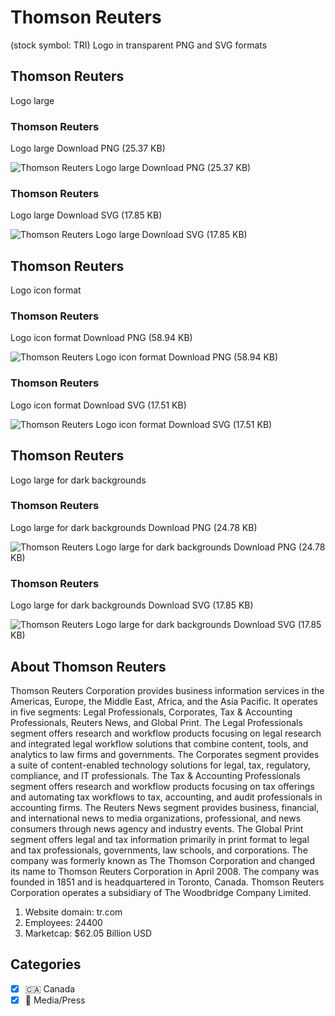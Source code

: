# Thomson Reuters
 (stock symbol: TRI) Logo in transparent PNG and SVG formats

## Thomson Reuters
 Logo large

### Thomson Reuters
 Logo large Download PNG (25.37 KB)

![Thomson Reuters
 Logo large Download PNG (25.37 KB)](/img/orig/TRI_BIG-ea863eb0.png)

### Thomson Reuters
 Logo large Download SVG (17.85 KB)

![Thomson Reuters
 Logo large Download SVG (17.85 KB)](/img/orig/TRI_BIG-18b5572b.svg)

## Thomson Reuters
 Logo icon format

### Thomson Reuters
 Logo icon format Download PNG (58.94 KB)

![Thomson Reuters
 Logo icon format Download PNG (58.94 KB)](/img/orig/TRI-1c1a5996.png)

### Thomson Reuters
 Logo icon format Download SVG (17.51 KB)

![Thomson Reuters
 Logo icon format Download SVG (17.51 KB)](/img/orig/TRI-e820c8d2.svg)

## Thomson Reuters
 Logo large for dark backgrounds

### Thomson Reuters
 Logo large for dark backgrounds Download PNG (24.78 KB)

![Thomson Reuters
 Logo large for dark backgrounds Download PNG (24.78 KB)](/img/orig/TRI_BIG.D-ab87d963.png)

### Thomson Reuters
 Logo large for dark backgrounds Download SVG (17.85 KB)

![Thomson Reuters
 Logo large for dark backgrounds Download SVG (17.85 KB)](/img/orig/TRI_BIG.D-647c608b.svg)

## About Thomson Reuters


Thomson Reuters Corporation provides business information services in the Americas, Europe, the Middle East, Africa, and the Asia Pacific. It operates in five segments: Legal Professionals, Corporates, Tax & Accounting Professionals, Reuters News, and Global Print. The Legal Professionals segment offers research and workflow products focusing on legal research and integrated legal workflow solutions that combine content, tools, and analytics to law firms and governments. The Corporates segment provides a suite of content-enabled technology solutions for legal, tax, regulatory, compliance, and IT professionals. The Tax & Accounting Professionals segment offers research and workflow products focusing on tax offerings and automating tax workflows to tax, accounting, and audit professionals in accounting firms. The Reuters News segment provides business, financial, and international news to media organizations, professional, and news consumers through news agency and industry events. The Global Print segment offers legal and tax information primarily in print format to legal and tax professionals, governments, law schools, and corporations. The company was formerly known as The Thomson Corporation and changed its name to Thomson Reuters Corporation in April 2008. The company was founded in 1851 and is headquartered in Toronto, Canada. Thomson Reuters Corporation operates a subsidiary of The Woodbridge Company Limited.

1. Website domain: tr.com
2. Employees: 24400
3. Marketcap: $62.05 Billion USD


## Categories
- [x] 🇨🇦 Canada
- [x] 📰 Media/Press
